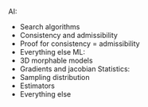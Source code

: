 AI:
- Search algorithms
- Consistency and admissibility
- Proof for consistency = admissibility
- Everything else
ML:
- 3D morphable models
- Gradients and jacobian
Statistics:
- Sampling distribution
- Estimators
- Everything else